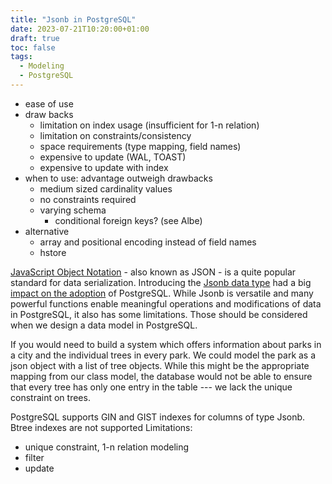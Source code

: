 ```yaml
---
title: "Jsonb in PostgreSQL"
date: 2023-07-21T10:20:00+01:00
draft: true
toc: false
tags:
  - Modeling
  - PostgreSQL
---
```


- ease of use
- draw backs
  - limitation on index usage (insufficient for 1-n relation)
  - limitation on constraints/consistency
  - space requirements (type mapping, field names)
  - expensive to update (WAL, TOAST)
  - expensive to update with index
- when to use: advantage outweigh drawbacks
  - medium sized cardinality values
  - no constraints required
  - varying schema
    - conditional foreign keys? (see Albe)
- alternative
  - array and positional encoding instead of field names
  - hstore

[JavaScript Object Notation][wikijson] - also known as JSON - is a quite popular
standard for data serialization.  Introducing the [Jsonb data type][jsonb] had a
big [impact on the adoption][bartunov] of PostgreSQL.  While Jsonb is versatile
and many powerful functions enable meaningful operations and modifications of
data in PostgreSQL, it also has some limitations.  Those should be considered
when we design a data model in PostgreSQL.

If you would need to build a system which offers information about parks in a
city and the individual trees in every park.  We could model the park as a json
object with a list of tree objects.  While this might be the appropriate mapping
from our class model, the database would not be able to ensure that every tree
has only one entry in the table --- we lack the unique constraint on trees.

PostgreSQL supports GIN and GIST indexes for columns of type Jsonb.  Btree
indexes are not supported
Limitations:
- unique constraint, 1-n relation modeling
- filter
- update

[bartunov]: http://www.sai.msu.su/~megera/postgres/talks/jsonb-pgconfnyc-2021.pdf
[wikijson]: https://en.wikipedia.org/wiki/JSON
[jsonb]: https://www.postgresql.org/docs/current/datatype-json.html
